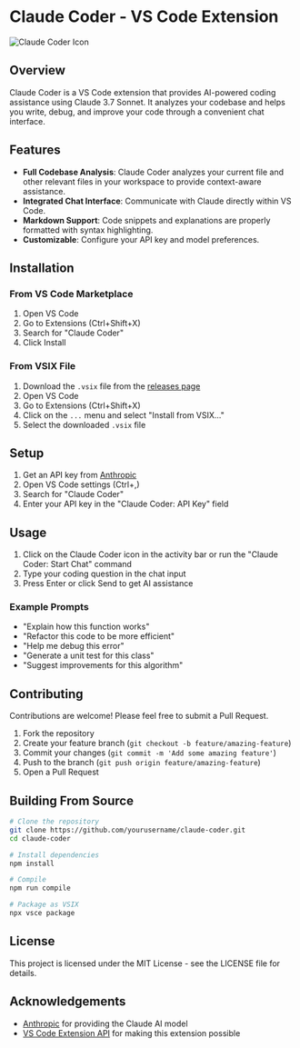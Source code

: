 # Claude Coder - VS Code Extension

![Claude Coder Icon](https://github.com/yourusername/claude-coder/raw/main/resources/icon.png)

## Overview

Claude Coder is a VS Code extension that provides AI-powered coding assistance using Claude 3.7 Sonnet. It analyzes your codebase and helps you write, debug, and improve your code through a convenient chat interface.

## Features

- **Full Codebase Analysis**: Claude Coder analyzes your current file and other relevant files in your workspace to provide context-aware assistance.
- **Integrated Chat Interface**: Communicate with Claude directly within VS Code.
- **Markdown Support**: Code snippets and explanations are properly formatted with syntax highlighting.
- **Customizable**: Configure your API key and model preferences.

## Installation

### From VS Code Marketplace

1. Open VS Code
2. Go to Extensions (Ctrl+Shift+X)
3. Search for "Claude Coder"
4. Click Install

### From VSIX File

1. Download the `.vsix` file from the [releases page](https://github.com/yourusername/claude-coder/releases)
2. Open VS Code
3. Go to Extensions (Ctrl+Shift+X)
4. Click on the `...` menu and select "Install from VSIX..."
5. Select the downloaded `.vsix` file

## Setup

1. Get an API key from [Anthropic](https://www.anthropic.com/)
2. Open VS Code settings (Ctrl+,)
3. Search for "Claude Coder"
4. Enter your API key in the "Claude Coder: API Key" field

## Usage

1. Click on the Claude Coder icon in the activity bar or run the "Claude Coder: Start Chat" command
2. Type your coding question in the chat input
3. Press Enter or click Send to get AI assistance

### Example Prompts

- "Explain how this function works"
- "Refactor this code to be more efficient"
- "Help me debug this error"
- "Generate a unit test for this class"
- "Suggest improvements for this algorithm"

## Contributing

Contributions are welcome! Please feel free to submit a Pull Request.

1. Fork the repository
2. Create your feature branch (`git checkout -b feature/amazing-feature`)
3. Commit your changes (`git commit -m 'Add some amazing feature'`)
4. Push to the branch (`git push origin feature/amazing-feature`)
5. Open a Pull Request

## Building From Source

```bash
# Clone the repository
git clone https://github.com/yourusername/claude-coder.git
cd claude-coder

# Install dependencies
npm install

# Compile
npm run compile

# Package as VSIX
npx vsce package
```

## License

This project is licensed under the MIT License - see the LICENSE file for details.

## Acknowledgements

- [Anthropic](https://www.anthropic.com/) for providing the Claude AI model
- [VS Code Extension API](https://code.visualstudio.com/api) for making this extension possible